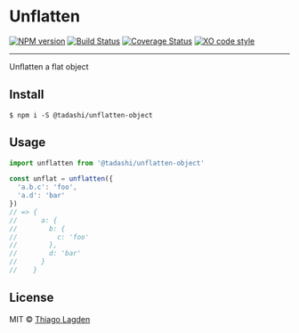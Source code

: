 # Unflatten

[![NPM version][npm-img]][npm]
[![Build Status][ci-img]][ci]
[![Coverage Status][coveralls-img]][coveralls]
[![XO code style][xo-img]][xo]


[npm-img]:         https://img.shields.io/npm/v/@tadashi/unflatten-object.svg
[npm]:             https://www.npmjs.com/package/@tadashi/unflatten-object
[ci-img]:          https://github.com/lagden/unflatten-object/actions/workflows/nodejs.yml/badge.svg
[ci]:              https://github.com/lagden/unflatten-object/actions/workflows/nodejs.yml
[coveralls-img]:   https://coveralls.io/repos/github/lagden/unflatten-object/badge.svg?branch=master
[coveralls]:       https://coveralls.io/github/lagden/unflatten-object?branch=master
[xo-img]:          https://img.shields.io/badge/code_style-XO-5ed9c7.svg
[xo]:              https://github.com/sindresorhus/xo

-----

Unflatten a flat object

## Install

```
$ npm i -S @tadashi/unflatten-object
```


## Usage

```js
import unflatten from '@tadashi/unflatten-object'

const unflat = unflatten({
  'a.b.c': 'foo',
  'a.d': 'bar'
})
// => {
//      a: {
//        b: {
//          c: 'foo'
//        },
//        d: 'bar'
//      }
//    }
```


## License

MIT © [Thiago Lagden](http://lagden.in)
